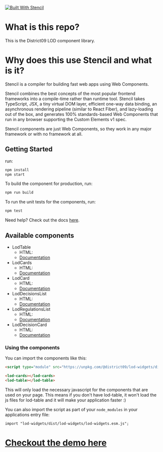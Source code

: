[![Built With Stencil](https://img.shields.io/badge/-Built%20With%20Stencil-16161d.svg?logo=data%3Aimage%2Fsvg%2Bxml%3Bbase64%2CPD94bWwgdmVyc2lvbj0iMS4wIiBlbmNvZGluZz0idXRmLTgiPz4KPCEtLSBHZW5lcmF0b3I6IEFkb2JlIElsbHVzdHJhdG9yIDE5LjIuMSwgU1ZHIEV4cG9ydCBQbHVnLUluIC4gU1ZHIFZlcnNpb246IDYuMDAgQnVpbGQgMCkgIC0tPgo8c3ZnIHZlcnNpb249IjEuMSIgaWQ9IkxheWVyXzEiIHhtbG5zPSJodHRwOi8vd3d3LnczLm9yZy8yMDAwL3N2ZyIgeG1sbnM6eGxpbms9Imh0dHA6Ly93d3cudzMub3JnLzE5OTkveGxpbmsiIHg9IjBweCIgeT0iMHB4IgoJIHZpZXdCb3g9IjAgMCA1MTIgNTEyIiBzdHlsZT0iZW5hYmxlLWJhY2tncm91bmQ6bmV3IDAgMCA1MTIgNTEyOyIgeG1sOnNwYWNlPSJwcmVzZXJ2ZSI%2BCjxzdHlsZSB0eXBlPSJ0ZXh0L2NzcyI%2BCgkuc3Qwe2ZpbGw6I0ZGRkZGRjt9Cjwvc3R5bGU%2BCjxwYXRoIGNsYXNzPSJzdDAiIGQ9Ik00MjQuNywzNzMuOWMwLDM3LjYtNTUuMSw2OC42LTkyLjcsNjguNkgxODAuNGMtMzcuOSwwLTkyLjctMzAuNy05Mi43LTY4LjZ2LTMuNmgzMzYuOVYzNzMuOXoiLz4KPHBhdGggY2xhc3M9InN0MCIgZD0iTTQyNC43LDI5Mi4xSDE4MC40Yy0zNy42LDAtOTIuNy0zMS05Mi43LTY4LjZ2LTMuNkgzMzJjMzcuNiwwLDkyLjcsMzEsOTIuNyw2OC42VjI5Mi4xeiIvPgo8cGF0aCBjbGFzcz0ic3QwIiBkPSJNNDI0LjcsMTQxLjdIODcuN3YtMy42YzAtMzcuNiw1NC44LTY4LjYsOTIuNy02OC42SDMzMmMzNy45LDAsOTIuNywzMC43LDkyLjcsNjguNlYxNDEuN3oiLz4KPC9zdmc%2BCg%3D%3D&colorA=16161d&style=flat-square)](https://stenciljs.com)

# What is this repo?

This is the District09 LOD component library.

# Why does this use Stencil and what is it?

Stencil is a compiler for building fast web apps using Web Components.

Stencil combines the best concepts of the most popular frontend frameworks into a compile-time rather than runtime tool. Stencil takes TypeScript, JSX, a tiny virtual DOM layer, efficient one-way data binding, an asynchronous rendering pipeline (similar to React Fiber), and lazy-loading out of the box, and generates 100% standards-based Web Components that run in any browser supporting the Custom Elements v1 spec.

Stencil components are just Web Components, so they work in any major framework or with no framework at all.

## Getting Started

run:

```bash
npm install
npm start
```

To build the component for production, run:

```bash
npm run build
```

To run the unit tests for the components, run:

```bash
npm test
```

Need help? Check out the docs [here](https://stenciljs.com/docs/my-first-component).

## Available components

* LodTable 
  * HTML: <lod-table/>
  * [Documentation](https://github.com/StadGent/js_widget-lod/blob/main/src/components/lod-table/readme.md)
* LodCards 
  * HTML: <lod-cards/>
  * [Documentation](https://github.com/StadGent/js_widget-lod/blob/main/src/components/lod-cards/readme.md)
* LodCard 
  * HTML: <lod-card/>
  * [Documentation](https://github.com/StadGent/js_widget-lod/blob/main/src/components/lod-card/readme.md)
* LodDecisionsList
  * HTML: <lod-decisions-list/>
  * [Documentation](https://github.com/StadGent/js_widget-lod/blob/main/src/components/lod-decisions-list/readme.md)
* LodRegulationsList
  * HTML: <lod-regulations-list/>
  * [Documentation](https://github.com/StadGent/js_widget-lod/blob/main/src/components/lod-regulations-list/readme.md)
* LodDecisionCard
  * HTML: <lod-decision-card/>
  * [Documentation](https://github.com/StadGent/js_widget-lod/blob/main/src/components/lod-decision-card/readme.md)


### Using the components

You can import the components like this:
```html
<script type="module" src="https://unpkg.com/@district09/lod-widgets/dist/lod-widgets/lod-widgets.esm.js"></script>

<lod-cards></lod-cards>
<lod-table></lod-table>
```

This will only load the necessary javascript for the components that are used on your page.
This means if you don't have lod-table, it won't load the js files for lod-table and it will make your application faster :)

You can also import the script as part of your `node_modules` in your applications entry file:

```tsx
import "lod-widgets/dist/lod-widgets/lod-widgets.esm.js";
```

# [Checkout the demo here](https://stadgent.github.io/js_widget-lod/)
